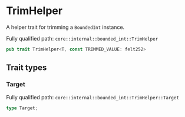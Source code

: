 # TrimHelper

A helper trait for trimming a `BoundedInt` instance.

Fully qualified path: `core::internal::bounded_int::TrimHelper`

```rust
pub trait TrimHelper<T, const TRIMMED_VALUE: felt252>
```

## Trait types

### Target

Fully qualified path: `core::internal::bounded_int::TrimHelper::Target`

```rust
type Target;
```


